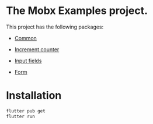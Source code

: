 # The Mobx Examples project.

This project has the following packages:

- [Common](https://github.com/samuelematias/flutter_mobx_examples/tree/main/packages/common)

- [Increment counter](https://github.com/samuelematias/flutter_mobx_examples/tree/main/packages/increment_counter)

- [Input fields](https://github.com/samuelematias/flutter_mobx_examples/tree/main/packages/input_fields)

- [Form](https://github.com/samuelematias/flutter_mobx_examples/tree/main/packages/form)

# Installation

```bash
flutter pub get
flutter run
```
